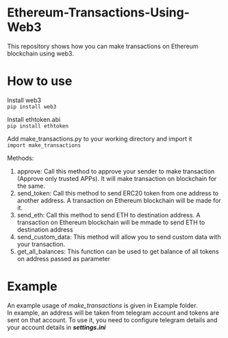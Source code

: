# Ethereum-Transactions-Using-Web3
This repository shows how you can make transactions on Ethereum blockchain using web3. 

# How to use
Install web3   
`pip install web3`

Install ethtoken.abi   
`pip install ethtoken`   

Add make_transactions.py to your working directory and import it   
`import make_transactions`   

Methods:   
1. approve: Call this method to approve your sender to make transaction (Approve only trusted APPs). It will make transaction on blockchain for the same.    
2. send_token: Call this method to send ERC20 token from one address to another address. A transaction on Ethereum blockchain will be made for it.   
3. send_eth: Call this method to send ETH to destination address. A transaction on Ethereum blockchain will be mmade to send ETH to destination address
4. send_custom_data: This method will allow you to send custom data with your transaction. 
5. get_all_balances: This function can be used to get balance of all tokens on address passed as parameter

# Example
An example usage of *make_transactions* is given in Example folder.   
In example, an address will be taken from telegram account and tokens are sent on that account. To use it, you need to configure telegram details and your account details in ***settings.ini***
